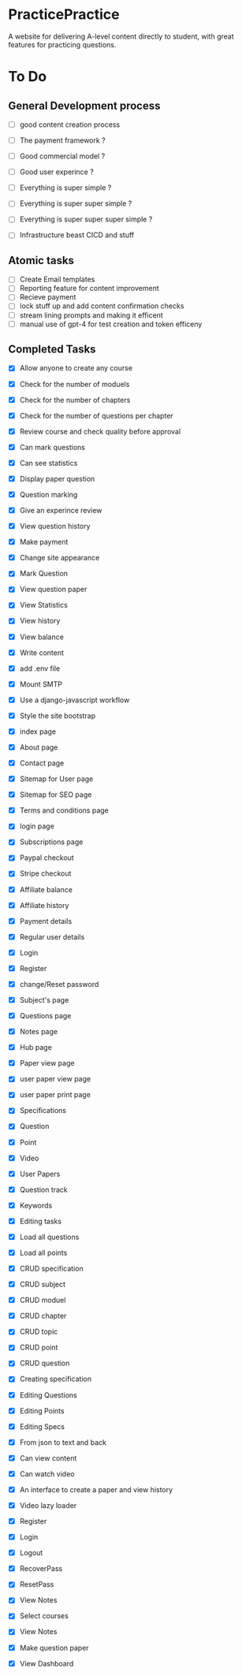 # PracticePractice
A website for delivering A-level content directly to student, with great features for practicing questions.
# To Do

## General Development process
- [ ] good content creation process
- [ ] The payment framework ? 
- [ ] Good commercial model ? 
- [ ] Good user experince ?
- [ ] Everything is super simple ? 
- [ ] Everything is super super simple ? 
- [ ] Everything is super super super simple ? 
- [ ] Infrastructure beast CICD and stuff



## Atomic tasks
- [ ] Create Email templates
- [ ] Reporting feature for content improvement
- [ ] Recieve payment
- [ ] lock stuff up and add content confirmation checks
- [ ] stream lining prompts and making it efficent
- [ ] manual use of gpt-4 for test creation and token efficeny

## Completed Tasks
- [x] Allow anyone to create any course
- [x] Check for the number of moduels
- [x] Check for the number of chapters
- [x] Check for the number of questions per chapter
- [x] Review course and check quality before approval
- [x] Can mark questions
- [x] Can see statistics
- [x] Display paper question
- [x] Question marking
- [x] Give an experince review
- [x] View question history
- [x] Make payment
- [x] Change site appearance
- [x] Mark Question
- [x] View question paper
- [x] View Statistics
- [x] View history
- [x] View balance
- [x] Write content
- [x] add .env file
- [x] Mount SMTP
- [x] Use a django-javascript workflow
- [x] Style the site bootstrap
- [x] index page
- [x] About page
- [x] Contact page
- [x] Sitemap for User page
- [x] Sitemap for SEO page
- [x] Terms and conditions page
- [x] login page
- [x] Subscriptions page
- [x] Paypal checkout
- [x] Stripe checkout
- [x] Affiliate balance
- [x] Affiliate history
- [x] Payment details
- [x] Regular user details
- [x] Login
- [x] Register
- [x] change/Reset password
- [x] Subject's page
- [x] Questions page
- [x] Notes page
- [x] Hub page
- [x] Paper view page
- [x] user paper view page
- [x] user paper print page
- [x] Specifications
- [x] Question 
- [x] Point 
- [x] Video 
- [x] User Papers 
- [x] Question track 
- [x] Keywords
- [x] Editing tasks
- [x] Load all questions
- [x] Load all points
- [x] CRUD specification
- [x] CRUD subject
- [x] CRUD moduel
- [x] CRUD chapter
- [x] CRUD topic
- [x] CRUD point
- [x] CRUD question
- [x] Creating specification
- [x] Editing Questions
- [x] Editing Points
- [x] Editing Specs
- [x] From json to text and back
- [x] Can view content
- [x] Can watch video
- [x] An interface to create a paper and view history
- [x] Video lazy loader
- [x] Register
- [x] Login
- [x] Logout
- [x] RecoverPass
- [x] ResetPass
- [x] View Notes
- [x] Select courses
- [x] View Notes
- [x] Make question paper
- [x] View Dashboard





